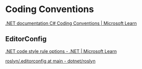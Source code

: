 # Coding Conventions
[.NET documentation C# Coding Conventions | Microsoft Learn](https://learn.microsoft.com/en-us/dotnet/csharp/fundamentals/coding-style/coding-conventions)

## EditorConfig
[.NET code style rule options - .NET | Microsoft Learn](https://learn.microsoft.com/en-us/dotnet/fundamentals/code-analysis/code-style-rule-options)

[roslyn/.editorconfig at main - dotnet/roslyn](https://github.com/dotnet/roslyn/blob/main/.editorconfig)